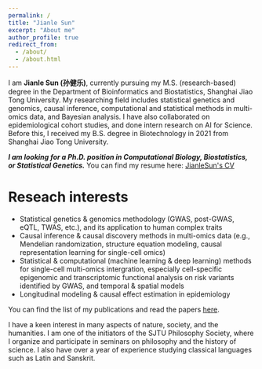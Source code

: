 ```yaml
---
permalink: /
title: "Jianle Sun"
excerpt: "About me"
author_profile: true
redirect_from: 
  - /about/
  - /about.html
---
```


I am **Jianle Sun (孙健乐)**, currently pursuing my M.S. (research-based) degree in the Department of Bioinformatics and Biostatistics, Shanghai Jiao Tong University. My researching field includes statistical genetics and genomics, causal inference, computational and statistical methods in multi-omics data, and Bayesian analysis. I have also collaborated on epidemiological cohort studies, and done intern research on AI for Science. Before this, I received my B.S. degree in Biotechnology in 2021 from Shanghai Jiao Tong University. 

***I am looking for a Ph.D. position in Computational Biology, Biostatistics, or Statistical Genetics.*** You can find my resume here: [JianleSun's CV](../files/CV_JianleSun.pdf)

Reseach interests
======
* Statistical genetics & genomics methodology (GWAS, post-GWAS, eQTL, TWAS, etc.), and its application to human complex traits <br>
* Causal inference & causal discovery methods in multi-omics data (e.g., Mendelian randomization, structure equation modeling, causal representation learning for single-cell omics) <br>
* Statistical & computational (machine learning & deep learning) methods for single-cell multi-omics intergration, especially cell-specific epigenomic and transcriptomic functional analysis on risk variants identified by GWAS, and temporal & spatial models <br>
* Longitudinal modeling & causal effect estimation in epidemiology

You can find the list of my publications and read the papers [here](https://sjl-sjtu.github.io/publications/).

I have a keen interest in many aspects of nature, society, and the humanities. I am one of the initiators of the SJTU Philosophy Society, where I organize and participate in seminars on philosophy and the history of science. I also have over a year of experience studying classical languages such as Latin and Sanskrit.
